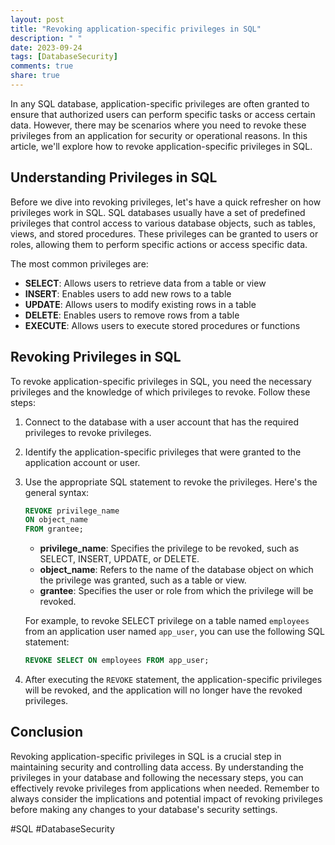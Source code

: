 ```yaml
---
layout: post
title: "Revoking application-specific privileges in SQL"
description: " "
date: 2023-09-24
tags: [DatabaseSecurity]
comments: true
share: true
---
```


In any SQL database, application-specific privileges are often granted to ensure that authorized users can perform specific tasks or access certain data. However, there may be scenarios where you need to revoke these privileges from an application for security or operational reasons. In this article, we'll explore how to revoke application-specific privileges in SQL.

## Understanding Privileges in SQL

Before we dive into revoking privileges, let's have a quick refresher on how privileges work in SQL. SQL databases usually have a set of predefined privileges that control access to various database objects, such as tables, views, and stored procedures. These privileges can be granted to users or roles, allowing them to perform specific actions or access specific data.

The most common privileges are:

- **SELECT**: Allows users to retrieve data from a table or view
- **INSERT**: Enables users to add new rows to a table
- **UPDATE**: Allows users to modify existing rows in a table
- **DELETE**: Enables users to remove rows from a table
- **EXECUTE**: Allows users to execute stored procedures or functions

## Revoking Privileges in SQL

To revoke application-specific privileges in SQL, you need the necessary privileges and the knowledge of which privileges to revoke. Follow these steps:

1. Connect to the database with a user account that has the required privileges to revoke privileges.
2. Identify the application-specific privileges that were granted to the application account or user.
3. Use the appropriate SQL statement to revoke the privileges. Here's the general syntax:

   ```sql
   REVOKE privilege_name
   ON object_name
   FROM grantee;
   ```

   - **privilege_name**: Specifies the privilege to be revoked, such as SELECT, INSERT, UPDATE, or DELETE.
   - **object_name**: Refers to the name of the database object on which the privilege was granted, such as a table or view.
   - **grantee**: Specifies the user or role from which the privilege will be revoked.

   For example, to revoke SELECT privilege on a table named `employees` from an application user named `app_user`, you can use the following SQL statement:

   ```sql
   REVOKE SELECT ON employees FROM app_user;
   ```

4. After executing the `REVOKE` statement, the application-specific privileges will be revoked, and the application will no longer have the revoked privileges.

## Conclusion

Revoking application-specific privileges in SQL is a crucial step in maintaining security and controlling data access. By understanding the privileges in your database and following the necessary steps, you can effectively revoke privileges from applications when needed. Remember to always consider the implications and potential impact of revoking privileges before making any changes to your database's security settings.

#SQL #DatabaseSecurity